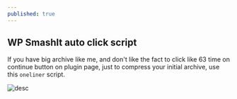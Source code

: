 ```yaml
---
published: true
---
```

## WP SmashIt auto click script

If you have big archive like me, and don't like the fact to click like 63 time on continue button on plugin page, just to compress your initial archive, use this `oneliner` script.

![desc](https://i.imgur.com/LH1Yqp5.png)
